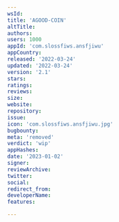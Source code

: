 ```yaml
---
wsId: 
title: 'AGOOD-COIN'
altTitle: 
authors: 
users: 1000
appId: 'com.slossfiws.ansfjiwu'
appCountry: 
released: '2022-03-24'
updated: '2022-03-24'
version: '2.1'
stars: 
ratings: 
reviews: 
size: 
website: 
repository: 
issue: 
icon: 'com.slossfiws.ansfjiwu.jpg'
bugbounty: 
meta: 'removed'
verdict: 'wip'
appHashes: 
date: '2023-01-02'
signer: 
reviewArchive: 
twitter: 
social: 
redirect_from: 
developerName: 
features: 

---
```


